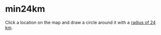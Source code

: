 # min24km

Click a location on the map and draw a circle around it with a [radius of 24 km](https://www.sciencedirect.com/science/article/pii/S2214140522002079). 